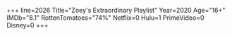 +++
line=2026
Title="Zoey's Extraordinary Playlist"
Year=2020
Age="16+"
IMDb="8.1"
RottenTomatoes="74%"
Netflix=0
Hulu=1
PrimeVideo=0
Disney=0
+++

